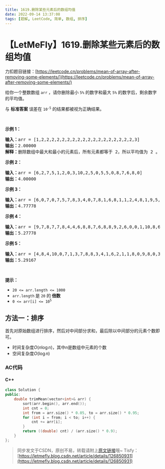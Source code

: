 ```yaml
---
title: 1619.删除某些元素后的数组均值
date: 2022-09-14 13:37:08
tags: [题解, LeetCode, 简单, 数组, 排序]
---
```


# 【LetMeFly】1619.删除某些元素后的数组均值

力扣题目链接：[https://leetcode.cn/problems/mean-of-array-after-removing-some-elements/](https://leetcode.cn/problems/mean-of-array-after-removing-some-elements/)

<p>给你一个整数数组 <code>arr</code> ，请你删除最小 <code>5%</code> 的数字和最大 <code>5%</code> 的数字后，剩余数字的平均值。</p>

<p>与 <strong>标准答案</strong> 误差在 <code>10<sup>-5</sup></code> 的结果都被视为正确结果。</p>

<p> </p>

<p><strong>示例 1：</strong></p>

<pre>
<b>输入：</b>arr = [1,2,2,2,2,2,2,2,2,2,2,2,2,2,2,2,2,2,2,3]
<b>输出：</b>2.00000
<b>解释：</b>删除数组中最大和最小的元素后，所有元素都等于 2，所以平均值为 2 。
</pre>

<p><strong>示例 2：</strong></p>

<pre>
<b>输入：</b>arr = [6,2,7,5,1,2,0,3,10,2,5,0,5,5,0,8,7,6,8,0]
<b>输出：</b>4.00000
</pre>

<p><strong>示例 3：</strong></p>

<pre>
<b>输入：</b>arr = [6,0,7,0,7,5,7,8,3,4,0,7,8,1,6,8,1,1,2,4,8,1,9,5,4,3,8,5,10,8,6,6,1,0,6,10,8,2,3,4]
<b>输出：</b>4.77778
</pre>

<p><strong>示例 4：</strong></p>

<pre>
<b>输入：</b>arr = [9,7,8,7,7,8,4,4,6,8,8,7,6,8,8,9,2,6,0,0,1,10,8,6,3,3,5,1,10,9,0,7,10,0,10,4,1,10,6,9,3,6,0,0,2,7,0,6,7,2,9,7,7,3,0,1,6,1,10,3]
<b>输出：</b>5.27778
</pre>

<p><strong>示例 5：</strong></p>

<pre>
<b>输入：</b>arr = [4,8,4,10,0,7,1,3,7,8,8,3,4,1,6,2,1,1,8,0,9,8,0,3,9,10,3,10,1,10,7,3,2,1,4,9,10,7,6,4,0,8,5,1,2,1,6,2,5,0,7,10,9,10,3,7,10,5,8,5,7,6,7,6,10,9,5,10,5,5,7,2,10,7,7,8,2,0,1,1]
<b>输出：</b>5.29167
</pre>

<p> </p>

<p><strong>提示：</strong></p>

<ul>
	<li><code>20 <= arr.length <= 1000</code></li>
	<li><code>arr.length</code><b> </b>是 <code>20</code> 的<strong> 倍数</strong> </li>
	<li><code>0 <= arr[i] <= 10<sup>5</sup></code></li>
</ul>


    
## 方法一：排序

首先对原始数组进行排序，然后对中间部分求和，最后除以中间部分的元素个数即可。

+ 时间复杂度$O(n\log n)$，其中$n$是数组中元素的个数
+ 空间复杂度$O(\log n)$

### AC代码

#### C++

```cpp
class Solution {
public:
    double trimMean(vector<int>& arr) {
        sort(arr.begin(), arr.end());
        int cnt = 0;
        int from = arr.size() * 0.05, to = arr.size() * 0.95;
        for (int i = from; i < to; i++) {
            cnt += arr[i];
        }
        return ((double) cnt) / (arr.size() * 0.9);
    }
};
```

> 同步发文于CSDN，原创不易，转载请附上[原文链接](https://blog.tisfy.eu.org/2022/09/14/LeetCode%201619.%E5%88%A0%E9%99%A4%E6%9F%90%E4%BA%9B%E5%85%83%E7%B4%A0%E5%90%8E%E7%9A%84%E6%95%B0%E7%BB%84%E5%9D%87%E5%80%BC/)哦~
> Tisfy：[https://letmefly.blog.csdn.net/article/details/126850931](https://letmefly.blog.csdn.net/article/details/126850931)
